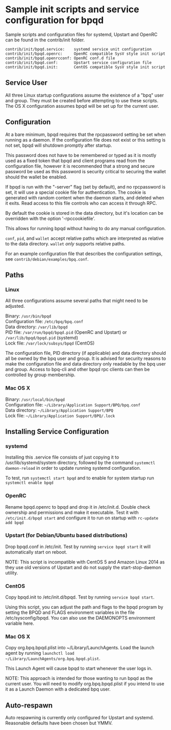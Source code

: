 Sample init scripts and service configuration for bpqd
==========================================================

Sample scripts and configuration files for systemd, Upstart and OpenRC
can be found in the contrib/init folder.

    contrib/init/bpqd.service:    systemd service unit configuration
    contrib/init/bpqd.openrc:     OpenRC compatible SysV style init script
    contrib/init/bpqd.openrcconf: OpenRC conf.d file
    contrib/init/bpqd.conf:       Upstart service configuration file
    contrib/init/bpqd.init:       CentOS compatible SysV style init script

Service User
---------------------------------

All three Linux startup configurations assume the existence of a "bpq" user
and group.  They must be created before attempting to use these scripts.
The OS X configuration assumes bpqd will be set up for the current user.

Configuration
---------------------------------

At a bare minimum, bpqd requires that the rpcpassword setting be set
when running as a daemon.  If the configuration file does not exist or this
setting is not set, bpqd will shutdown promptly after startup.

This password does not have to be remembered or typed as it is mostly used
as a fixed token that bpqd and client programs read from the configuration
file, however it is recommended that a strong and secure password be used
as this password is security critical to securing the wallet should the
wallet be enabled.

If bpqd is run with the "-server" flag (set by default), and no rpcpassword is set,
it will use a special cookie file for authentication. The cookie is generated with random
content when the daemon starts, and deleted when it exits. Read access to this file
controls who can access it through RPC.

By default the cookie is stored in the data directory, but it's location can be overridden
with the option '-rpccookiefile'.

This allows for running bpqd without having to do any manual configuration.

`conf`, `pid`, and `wallet` accept relative paths which are interpreted as
relative to the data directory. `wallet` *only* supports relative paths.

For an example configuration file that describes the configuration settings,
see `contrib/debian/examples/bpq.conf`.

Paths
---------------------------------

### Linux

All three configurations assume several paths that might need to be adjusted.

Binary:              `/usr/bin/bpqd`  
Configuration file:  `/etc/bpq/bpq.conf`  
Data directory:      `/var/lib/bpqd`  
PID file:            `/var/run/bpqd/bpqd.pid` (OpenRC and Upstart) or `/var/lib/bpqd/bpqd.pid` (systemd)  
Lock file:           `/var/lock/subsys/bpqd` (CentOS)  

The configuration file, PID directory (if applicable) and data directory
should all be owned by the bpq user and group.  It is advised for security
reasons to make the configuration file and data directory only readable by the
bpq user and group.  Access to bpq-cli and other bpqd rpc clients
can then be controlled by group membership.

### Mac OS X

Binary:              `/usr/local/bin/bpqd`  
Configuration file:  `~/Library/Application Support/BPQ/bpq.conf`  
Data directory:      `~/Library/Application Support/BPQ`  
Lock file:           `~/Library/Application Support/BPQ/.lock`  

Installing Service Configuration
-----------------------------------

### systemd

Installing this .service file consists of just copying it to
/usr/lib/systemd/system directory, followed by the command
`systemctl daemon-reload` in order to update running systemd configuration.

To test, run `systemctl start bpqd` and to enable for system startup run
`systemctl enable bpqd`

### OpenRC

Rename bpqd.openrc to bpqd and drop it in /etc/init.d.  Double
check ownership and permissions and make it executable.  Test it with
`/etc/init.d/bpqd start` and configure it to run on startup with
`rc-update add bpqd`

### Upstart (for Debian/Ubuntu based distributions)

Drop bpqd.conf in /etc/init.  Test by running `service bpqd start`
it will automatically start on reboot.

NOTE: This script is incompatible with CentOS 5 and Amazon Linux 2014 as they
use old versions of Upstart and do not supply the start-stop-daemon utility.

### CentOS

Copy bpqd.init to /etc/init.d/bpqd. Test by running `service bpqd start`.

Using this script, you can adjust the path and flags to the bpqd program by
setting the BPQD and FLAGS environment variables in the file
/etc/sysconfig/bpqd. You can also use the DAEMONOPTS environment variable here.

### Mac OS X

Copy org.bpq.bpqd.plist into ~/Library/LaunchAgents. Load the launch agent by
running `launchctl load ~/Library/LaunchAgents/org.bpq.bpqd.plist`.

This Launch Agent will cause bpqd to start whenever the user logs in.

NOTE: This approach is intended for those wanting to run bpqd as the current user.
You will need to modify org.bpq.bpqd.plist if you intend to use it as a
Launch Daemon with a dedicated bpq user.

Auto-respawn
-----------------------------------

Auto respawning is currently only configured for Upstart and systemd.
Reasonable defaults have been chosen but YMMV.
